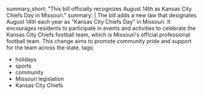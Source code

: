 summary_short: "This bill officially recognizes August 14th as Kansas City Chiefs Day in Missouri."
summary: |
  The bill adds a new law that designates August 14th each year as "Kansas City Chiefs Day" in Missouri. It encourages residents to participate in events and activities to celebrate the Kansas City Chiefs football team, which is Missouri's official professional football team. This change aims to promote community pride and support for the team across the state.
tags:
  - holidays
  - sports
  - community
  - Missouri legislation
  - Kansas City Chiefs
